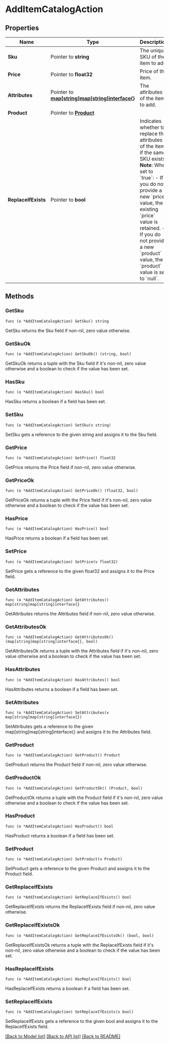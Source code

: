 # AddItemCatalogAction

## Properties

Name | Type | Description | Notes
------------ | ------------- | ------------- | -------------
**Sku** | Pointer to **string** | The unique SKU of the item to add. | 
**Price** | Pointer to **float32** | Price of the item. | [optional] 
**Attributes** | Pointer to [**map[string]map[string]interface{}**](map[string]interface{}.md) | The attributes of the item to add. | [optional] 
**Product** | Pointer to [**Product**](Product.md) |  | [optional] 
**ReplaceIfExists** | Pointer to **bool** | Indicates whether to replace the attributes of the item if the same SKU exists.  **Note**: When set to &#x60;true&#x60;:   - If you do not provide a new &#x60;price&#x60; value, the existing &#x60;price&#x60; value is retained.   - If you do not provide a new &#x60;product&#x60; value, the &#x60;product&#x60; value is set to &#x60;null&#x60;.  | [optional] [default to false]

## Methods

### GetSku

`func (o *AddItemCatalogAction) GetSku() string`

GetSku returns the Sku field if non-nil, zero value otherwise.

### GetSkuOk

`func (o *AddItemCatalogAction) GetSkuOk() (string, bool)`

GetSkuOk returns a tuple with the Sku field if it's non-nil, zero value otherwise
and a boolean to check if the value has been set.

### HasSku

`func (o *AddItemCatalogAction) HasSku() bool`

HasSku returns a boolean if a field has been set.

### SetSku

`func (o *AddItemCatalogAction) SetSku(v string)`

SetSku gets a reference to the given string and assigns it to the Sku field.

### GetPrice

`func (o *AddItemCatalogAction) GetPrice() float32`

GetPrice returns the Price field if non-nil, zero value otherwise.

### GetPriceOk

`func (o *AddItemCatalogAction) GetPriceOk() (float32, bool)`

GetPriceOk returns a tuple with the Price field if it's non-nil, zero value otherwise
and a boolean to check if the value has been set.

### HasPrice

`func (o *AddItemCatalogAction) HasPrice() bool`

HasPrice returns a boolean if a field has been set.

### SetPrice

`func (o *AddItemCatalogAction) SetPrice(v float32)`

SetPrice gets a reference to the given float32 and assigns it to the Price field.

### GetAttributes

`func (o *AddItemCatalogAction) GetAttributes() map[string]map[string]interface{}`

GetAttributes returns the Attributes field if non-nil, zero value otherwise.

### GetAttributesOk

`func (o *AddItemCatalogAction) GetAttributesOk() (map[string]map[string]interface{}, bool)`

GetAttributesOk returns a tuple with the Attributes field if it's non-nil, zero value otherwise
and a boolean to check if the value has been set.

### HasAttributes

`func (o *AddItemCatalogAction) HasAttributes() bool`

HasAttributes returns a boolean if a field has been set.

### SetAttributes

`func (o *AddItemCatalogAction) SetAttributes(v map[string]map[string]interface{})`

SetAttributes gets a reference to the given map[string]map[string]interface{} and assigns it to the Attributes field.

### GetProduct

`func (o *AddItemCatalogAction) GetProduct() Product`

GetProduct returns the Product field if non-nil, zero value otherwise.

### GetProductOk

`func (o *AddItemCatalogAction) GetProductOk() (Product, bool)`

GetProductOk returns a tuple with the Product field if it's non-nil, zero value otherwise
and a boolean to check if the value has been set.

### HasProduct

`func (o *AddItemCatalogAction) HasProduct() bool`

HasProduct returns a boolean if a field has been set.

### SetProduct

`func (o *AddItemCatalogAction) SetProduct(v Product)`

SetProduct gets a reference to the given Product and assigns it to the Product field.

### GetReplaceIfExists

`func (o *AddItemCatalogAction) GetReplaceIfExists() bool`

GetReplaceIfExists returns the ReplaceIfExists field if non-nil, zero value otherwise.

### GetReplaceIfExistsOk

`func (o *AddItemCatalogAction) GetReplaceIfExistsOk() (bool, bool)`

GetReplaceIfExistsOk returns a tuple with the ReplaceIfExists field if it's non-nil, zero value otherwise
and a boolean to check if the value has been set.

### HasReplaceIfExists

`func (o *AddItemCatalogAction) HasReplaceIfExists() bool`

HasReplaceIfExists returns a boolean if a field has been set.

### SetReplaceIfExists

`func (o *AddItemCatalogAction) SetReplaceIfExists(v bool)`

SetReplaceIfExists gets a reference to the given bool and assigns it to the ReplaceIfExists field.


[[Back to Model list]](../README.md#documentation-for-models) [[Back to API list]](../README.md#documentation-for-api-endpoints) [[Back to README]](../README.md)



